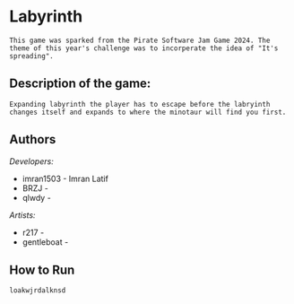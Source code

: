 # Labyrinth 
    This game was sparked from the Pirate Software Jam Game 2024. The theme of this year's challenge was to incorperate the idea of "It's spreading". 

## Description of the game:
    Expanding labyrinth the player has to escape before the labryinth changes itself and expands to where the minotaur will find you first. 

## Authors
*Developers:*
- imran1503 - Imran Latif 
- BRZJ -
- qlwdy -

*Artists:*
- r217 - 
- gentleboat -

## How to Run
    loakwjrdalknsd

## 
